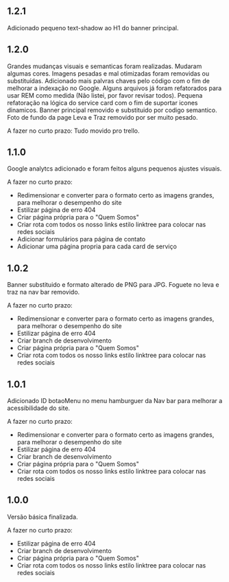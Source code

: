 ## 1.2.1
Adicionado pequeno text-shadow ao H1 do banner principal.

## 1.2.0
Grandes mudanças visuais e semanticas foram realizadas.
Mudaram algumas cores.
Imagens pesadas e mal otimizadas foram removidas ou substituídas.
Adicionado mais palvras chaves pelo código com o fim de melhorar a indexação no Google.
Alguns arquivos já foram refatorados para usar REM como medida (Não listei, por favor revisar todos).
Pequena refatoração na lógica do service card com o fim de suportar icones dinamicos.
Banner principal removido e substituido por codigo semantico.
Foto de fundo da page Leva e Traz removido por ser muito pesado.

A fazer no curto prazo:
  Tudo movido pro trello.

## 1.1.0
Google analytcs adicionado e foram feitos alguns pequenos ajustes visuais.

A fazer no curto prazo:
  - Redimensionar e converter para o formato certo as imagens grandes, para melhorar o desempenho do site
  - Estilizar página de erro 404
  - Criar página própria para o "Quem Somos"
  - Criar rota com todos os nosso links estilo linktree para colocar nas redes sociais
  - Adicionar formulários para página de contato
  - Adicionar uma página propria para cada card de serviço

## 1.0.2
Banner substituido e formato alterado de PNG para JPG.
Foguete no leva e traz na nav bar removido.

A fazer no curto prazo:
  - Redimensionar e converter para o formato certo as imagens grandes, para melhorar o desempenho do site
  - Estilizar página de erro 404
  - Criar branch de desenvolvimento
  - Criar página própria para o "Quem Somos"
  - Criar rota com todos os nosso links estilo linktree para colocar nas redes sociais

## 1.0.1
Adicionado ID botaoMenu no menu hamburguer da Nav bar para melhorar a acessibilidade do site.

A fazer no curto prazo:
  - Redimensionar e converter para o formato certo as imagens grandes, para melhorar o desempenho do site
  - Estilizar página de erro 404
  - Criar branch de desenvolvimento
  - Criar página própria para o "Quem Somos"
  - Criar rota com todos os nosso links estilo linktree para colocar nas redes sociais

## 1.0.0
Versão básica finalizada.

A fazer no curto prazo:
  - Estilizar página de erro 404
  - Criar branch de desenvolvimento
  - Criar página própria para o "Quem Somos"
  - Criar rota com todos os nosso links estilo linktree para colocar nas redes sociais